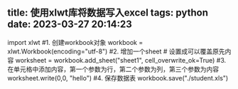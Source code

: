 title: 使用xlwt库将数据写入excel
tags: python
date: 2023-03-27 20:14:23
---
import xlwt
#1. 创建workbook对象
workbook = xlwt.Workbook(encoding="utf-8")
#2. 增加一个sheet # 设置成可以覆盖原先内容
worksheet = workbook.add_sheet("sheet1", cell_overwrite_ok=True)
#3. 在单元格中添加内容，第一个参数为行，第二个参数为列，第三个参数为内容
worksheet.write(0,0, "hello")
#4. 保存数据表
workbook.save("./student.xls")